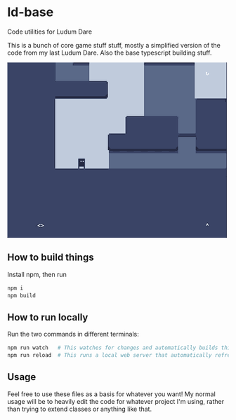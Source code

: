 # ld-base
Code utilities for Ludum Dare

This is a bunch of core game stuff stuff, mostly a simplified version of the code from my last Ludum Dare. Also the base typescript building stuff.

![demo.gif](demo.gif)

## How to build things

Install npm, then run

```sh
npm i
npm build
```

## How to run locally

Run the two commands in different terminals:

```sh
npm run watch   # This watches for changes and automatically builds things when files change
npm run reload  # This runs a local web server that automatically refreshes when files change
```

## Usage

Feel free to use these files as a basis for whatever you want! My normal usage will be to heavily edit the code for whatever project I'm using, rather than trying to extend classes or anything like that.
